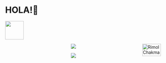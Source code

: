 # HOLA!👋




<p style = border-radius: 90%;>
<img src="https://user-images.githubusercontent.com/67545874/105607436-e6aef480-5dc8-11eb-929d-0685e34e4cf3.png" align = "center" height = "60" width = "60">
</p>



<a href="https://dev.to/rimolch">
  <p style = border-radius: 90%;>
  <img align="right" src="https://d2fltix0v2e0sb.cloudfront.net/dev-badge.svg" alt="Rimol Chakma's DEV Profile" height="40" width="60">
    </p>
</a>

<!--
**rimolch/rimolch** is a ✨ _special_ ✨ repository because its `README.md` (this file) appears on your GitHub profile.

Here are some ideas to get you started:

- 🔭 I’m currently working on ...
- 🌱 I’m currently learning ...
- 👯 I’m looking to collaborate on ...
- 🤔 I’m looking for help with ...
- 💬 Ask me about ...
- 📫 How to reach me: ...
- 😄 Pronouns: ...
- ⚡ Fun fact: ...
-->

  


  <p align="center">
     <img src="https://github-readme-stats.vercel.app/api/top-langs/?username=rimolch">
   </p>

  <p align="center">
  <img src="https://github-readme-stats.vercel.app/api?username=rimolch&show_icons=true&theme=dracula" />
  </p>













